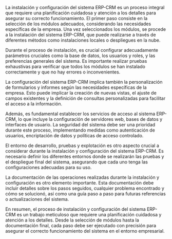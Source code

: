 La instalación y configuración del sistema ERP-CRM es un proceso integral que requiere una planificación cuidadosa y atención a los detalles para asegurar su correcto funcionamiento. El primer paso consiste en la selección de los módulos adecuados, considerando las necesidades específicas de la empresa. Una vez seleccionados los módulos, se procede a la instalación del sistema ERP-CRM, que puede realizarse a través de diferentes métodos como instalaciones locales o despliegues en la nube.

Durante el proceso de instalación, es crucial configurar adecuadamente parámetros cruciales como la base de datos, los usuarios y roles, y las preferencias generales del sistema. Es importante realizar pruebas exhaustivas para verificar que todos los módulos se han instalado correctamente y que no hay errores o inconvenientes.

La configuración del sistema ERP-CRM implica también la personalización de formularios y informes según las necesidades específicas de la empresa. Esto puede implicar la creación de nuevas vistas, el ajuste de campos existentes y la definición de consultas personalizadas para facilitar el acceso a la información.

Además, es fundamental establecer los servicios de acceso al sistema ERP-CRM, lo que incluye la configuración de servidores web, bases de datos y interfaces de usuario. La seguridad del sistema debe ser una prioridad durante este proceso, implementando medidas como autenticación de usuarios, encriptación de datos y políticas de acceso controlado.

El entorno de desarrollo, pruebas y explotación es otro aspecto crucial a considerar durante la instalación y configuración del sistema ERP-CRM. Es necesario definir los diferentes entornos donde se realizarán las pruebas y el despliegue final del sistema, asegurando que cada uno tenga las configuraciones adecuadas para su uso.

La documentación de las operaciones realizadas durante la instalación y configuración es otro elemento importante. Esta documentación debe incluir detalles sobre los pasos seguidos, cualquier problema encontrado y cómo se solucionó, así como una guía paso a paso para futuras referencias o actualizaciones del sistema.

En resumen, el proceso de instalación y configuración del sistema ERP-CRM es un trabajo meticuloso que requiere una planificación cuidadosa y atención a los detalles. Desde la selección de módulos hasta la documentación final, cada paso debe ser ejecutado con precisión para asegurar el correcto funcionamiento del sistema en el entorno empresarial.
